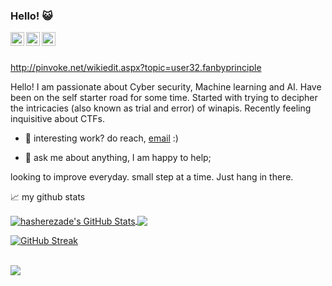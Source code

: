### Hello! 😺

<a href="https://www.instagram.com/fanbyprinciple/">
  
  <img align="left" alt="fanbyprinciple's Instagram" width="22px" src="https://raw.githubusercontent.com/hussainweb/hussainweb/main/icons/instagram.png" />
</a>

<a href="https://twitter.com/fanbyprinciple">
  <img align="left" alt="fanbyprinciple | Twitter" width="22px" src="https://raw.githubusercontent.com/peterthehan/peterthehan/master/assets/twitter.svg" />
</a>

<a href="https://www.linkedin.com/in/fanbyprincple/">
  <img align="left" alt="fanbyprinicple LinkedIN" width="22px" src="https://raw.githubusercontent.com/peterthehan/peterthehan/master/assets/linkedin.svg" />
</a>
<br />

<!-- ![](https://visitor-badge.glitch.me/badge?page_id=a) -->

<br />


http://pinvoke.net/wikiedit.aspx?topic=user32.fanbyprinciple

Hello! I am passionate about Cyber security, Machine learning and AI. Have been on the self starter road for some time. Started with trying to decipher the intricacies (also known as trial and error) of winapis. Recently feeling inquisitive about CTFs.

- 💼 interesting work? do reach, [email](mailto:fanbyprinciple@gmail.com) :)

- 💬 ask me about anything, I am happy to help;

looking to improve everyday. small step at a time. Just hang in there.



📈 my github stats


<a href="https://hasherezade.net">
  <img align="center" src="https://github-readme-stats.vercel.app/api?username=fanbyprinciple&show_icons=true&line_height=33&count_private=true&theme=shades-of-purple" alt="hasherezade's GitHub Stats" />
</a>

<a href="https://hasherezade.net">
  <img align="center" src="https://github-readme-stats.vercel.app/api/top-langs/?username=fanbyprinciple&&hide=cmake&langs_count=4&line_height=35&theme=dark" />
</a>

<br>

[![GitHub Streak](https://github-readme-streak-stats.herokuapp.com?user=fanbyprinciple&theme=shades-of-purple&hide_border=true)](https://git.io/streak-stats)

<br/>
<a href="https://twitter.com/hasherezade">

  <img src="https://img.shields.io/twitter/follow/fanbyprinciple?style=for-the-badge&logo=twitter&&labelColor=1f1f1f&color=5fffaf" />
</a>



